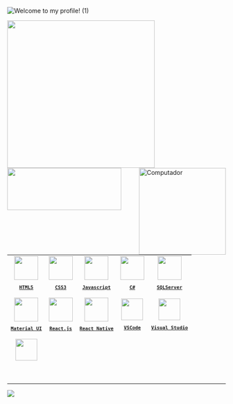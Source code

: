 
![Welcome to my profile! (1)](https://github.com/Ana-Caroline-Gouvea/Ana-Caroline-Gouvea/assets/126121435/fa854b00-d12f-40e7-93d5-32aa6a297bd4)

<div align="center">
</div>
<div>
 
 <img width ="340" src="https://github-readme-stats.vercel.app/api?username=Ana-Caroline-Gouvea&theme=midnight-purple&show_icons=true"/>
 <img height="97em" width="263em" src="https://github-readme-stats.vercel.app/api/top-langs/?username=Ana-Caroline-Gouvea&layout=compact&theme=midnight-purple"/>
  <img src="https://raw.githubusercontent.com/MicaelliMedeiros/micaellimedeiros/master/image/computer-illustration.png" min-width="200px" max-width="200px"      
  width="200px" align="right" alt="Computador">

</div>

<br>

<table margin-top="500px" height="250px">
  <tr>
    <td align="center">
      <a href="https://developer.mozilla.org/en-US/docs/Web/HTML/" target="_blank">
        <img src="https://cdn.jsdelivr.net/gh/devicons/devicon@latest/icons/html5/html5-plain.svg" width="55px"/><br/>
        <sub>
          <b>
            <pre>HTML5</pre>
          </b>
        </sub>
      </a>
    </td>
    <td align="center">
      <a href="https://developer.mozilla.org/en-US/docs/Web/CSS/" target="_blank">
        <img src="https://cdn.jsdelivr.net/gh/devicons/devicon@latest/icons/css3/css3-plain.svg" width="55px"/><br/>
        <sub>
          <b>
            <pre>CSS3</pre>
          </b>
        </sub>
      </a>
    </td>
    <td align="center">
      <a href="https://developer.mozilla.org/en-US/docs/Web/JavaScript/" target="_blank">
        <img src="https://cdn.jsdelivr.net/gh/devicons/devicon@latest/icons/javascript/javascript-plain.svg" width="55px"/><br/>
        <sub>
          <b>
            <pre>Javascript</pre>
          </b>
        </sub>
      </a>
    </td>
    <td align="center">
      <a href="https://developer.mozilla.org/en-US/docs/Web/JavaScript/](https://dotnet.microsoft.com/pt-br/languages/csharp" target="_blank">
        <img src="https://cdn.jsdelivr.net/gh/devicons/devicon@latest/icons/csharp/csharp-line.svg" width="55px"/><br/>
        <sub>
          <b>
            <pre>C#</pre>
          </b>
        </sub>
      </a>
    </td>
    <td align="center">
      <a href="https://www.microsoft.com/pt-br/sql-server/sql-server-downloads" target="_blank">
        <img src="https://cdn.jsdelivr.net/gh/devicons/devicon@latest/icons/microsoftsqlserver/microsoftsqlserver-original.svg" width="55px"/><br/>
        <sub>
          <b>
            <pre>SQLServer</pre>
          </b>
        </sub>
      </a>
    </td>
  </tr>
    <tr>
      <td align="center">
      <a href="https://mui.com/material-ui/" target="_blank">
        <img src="https://cdn.jsdelivr.net/gh/devicons/devicon@latest/icons/materialui/materialui-original.svg" width="55px"/><br/>
        <sub>
          <b>
            <pre>Material UI</pre>
          </b>
        </sub>
      </a>
    </td>
    <td align="center">
      <a href="https://pt-br.reactjs.org/" target="_blank">
        <img src="https://cdn.jsdelivr.net/gh/devicons/devicon@latest/icons/react/react-original.svg"  width="55px"/><br/>
        <sub>
          <b>
            <pre>React.js</pre>
          </b>
        </sub>
      </a>
    </td>
    <td align="center">
      <a href="https://reactnative.dev/" target="_blank">
        <img src="https://cdn.jsdelivr.net/gh/devicons/devicon@latest/icons/react/react-original.svg"  width="55px"/><br/>
        <sub>
          <b>
            <pre>React Native</pre>
          </b>
        </sub>
     </a>
    </td>
    <td align="center">
      <a href="https://code.visualstudio.com/" target="_blank">
        <img src="https://cdn.jsdelivr.net/gh/devicons/devicon@latest/icons/vscode/vscode-original.svg" width="50px"/><br/>
        <sub>
          <b>
            <pre>VSCode</pre>
          </b>
        </sub>
      </a>
    </td>
    <td align="center">
      <a href="https://visualstudio.microsoft.com/pt-br/vs/" target="_blank">
        <img src="https://cdn.jsdelivr.net/gh/devicons/devicon@latest/icons/visualstudio/visualstudio-original.svg" width="50px"/><br/>
        <sub>
          <b>
            <pre>Visual Studio</pre>
          </b>
        </sub>
      </a>
    </td>
  </tr>
 <tr>
 <td align="center">
      <a href="https://www.figma.com/" target="_blank">
        <img src="https://cdn.jsdelivr.net/gh/devicons/devicon@latest/icons/figma/figma-original.svg" width="50px"/><br/>
        <sub>
          <b>
            <pre>Figma</pre>
          </b>
        </sub>
      </a>
    </td>
</table>
<br/>
<hr/>

<img align="center" src="https://github-readme-activity-graph.vercel.app/graph?username=Ana-Caroline-Gouvea&theme=tokyo-night&hide_border=true&show_icons=true&custom_title=Grafico%20de%20Contribuicao" />
